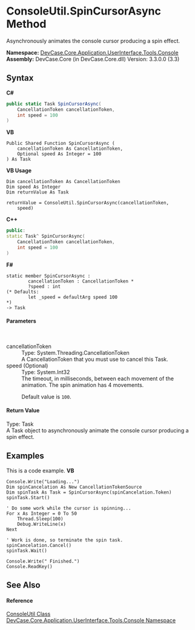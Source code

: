 # ConsoleUtil.SpinCursorAsync Method 
 

Asynchronously animates the console cursor producing a spin effect.

**Namespace:**&nbsp;<a href="N_DevCase_Core_Application_UserInterface_Tools_Console">DevCase.Core.Application.UserInterface.Tools.Console</a><br />**Assembly:**&nbsp;DevCase.Core (in DevCase.Core.dll) Version: 3.3.0.0 (3.3)

## Syntax

**C#**<br />
``` C#
public static Task SpinCursorAsync(
	CancellationToken cancellationToken,
	int speed = 100
)
```

**VB**<br />
``` VB
Public Shared Function SpinCursorAsync ( 
	cancellationToken As CancellationToken,
	Optional speed As Integer = 100
) As Task
```

**VB Usage**<br />
``` VB Usage
Dim cancellationToken As CancellationToken
Dim speed As Integer
Dim returnValue As Task

returnValue = ConsoleUtil.SpinCursorAsync(cancellationToken, 
	speed)
```

**C++**<br />
``` C++
public:
static Task^ SpinCursorAsync(
	CancellationToken cancellationToken, 
	int speed = 100
)
```

**F#**<br />
``` F#
static member SpinCursorAsync : 
        cancellationToken : CancellationToken * 
        ?speed : int 
(* Defaults:
        let _speed = defaultArg speed 100
*)
-> Task 

```


#### Parameters
&nbsp;<dl><dt>cancellationToken</dt><dd>Type: System.Threading.CancellationToken<br />A CancellationToken that you must use to cancel this Task.</dd><dt>speed (Optional)</dt><dd>Type: System.Int32<br />The timeout, in milliseconds, between each movement of the animation. The spin animation has 4 movements. 

 Default value is `100`.</dd></dl>

#### Return Value
Type: Task<br />A Task object to asynchronously animate the console cursor producing a spin effect.

## Examples
This is a code example. 
**VB**<br />
``` VB
Console.Write("Loading...")
Dim spinCancelation As New CancellationTokenSource
Dim spinTask As Task = SpinCursorAsync(spinCancelation.Token)
spinTask.Start()

' Do some work while the cursor is spinning...
For x As Integer = 0 To 50
    Thread.Sleep(100)
    Debug.WriteLine(x)
Next

' Work is done, so terminate the spin task.
spinCancelation.Cancel()
spinTask.Wait()

Console.Write(" Finished.")
Console.ReadKey()
```


## See Also


#### Reference
<a href="T_DevCase_Core_Application_UserInterface_Tools_Console_ConsoleUtil">ConsoleUtil Class</a><br /><a href="N_DevCase_Core_Application_UserInterface_Tools_Console">DevCase.Core.Application.UserInterface.Tools.Console Namespace</a><br />